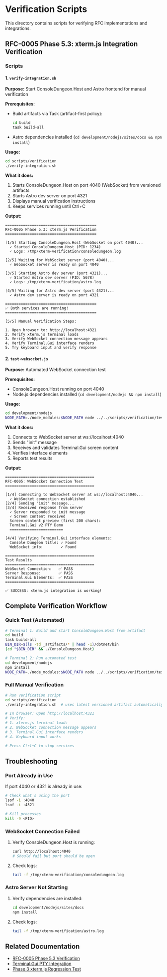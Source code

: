 # Verification Scripts

This directory contains scripts for verifying RFC implementations and integrations.

## RFC-0005 Phase 5.3: xterm.js Integration Verification

### Scripts

#### 1. `verify-integration.sh`

**Purpose:** Start ConsoleDungeon.Host and Astro frontend for manual verification

**Prerequisites:**
- Build artifacts via Task (artifact-first policy):
  ```bash
  cd build
  task build-all
  ```
- Astro dependencies installed (`cd development/nodejs/sites/docs && npm install`)

**Usage:**
```bash
cd scripts/verification
./verify-integration.sh
```

**What it does:**
1. Starts ConsoleDungeon.Host on port 4040 (WebSocket) from versioned artifacts
2. Starts Astro dev server on port 4321
3. Displays manual verification instructions
4. Keeps services running until Ctrl+C

**Output:**
```
=========================================
RFC-0005 Phase 5.3: xterm.js Verification
=========================================

[1/5] Starting ConsoleDungeon.Host (WebSocket on port 4040)...
  ✓ Started ConsoleDungeon.Host (PID: 1234)
  ✓ Logs: /tmp/xterm-verification/consoledungeon.log

[2/5] Waiting for WebSocket server (port 4040)...
  ✓ WebSocket server is ready on port 4040

[3/5] Starting Astro dev server (port 4321)...
  ✓ Started Astro dev server (PID: 5678)
  ✓ Logs: /tmp/xterm-verification/astro.log

[4/5] Waiting for Astro dev server (port 4321)...
  ✓ Astro dev server is ready on port 4321

=========================================
✅ Both services are running!
=========================================

[5/5] Manual Verification Steps:

1. Open browser to: http://localhost:4321
2. Verify xterm.js terminal loads
3. Verify WebSocket connection message appears
4. Verify Terminal.Gui interface renders
5. Try keyboard input and verify response
```

#### 2. `test-websocket.js`

**Purpose:** Automated WebSocket connection test

**Prerequisites:**
- ConsoleDungeon.Host running on port 4040
- Node.js dependencies installed (`cd development/nodejs && npm install`)

**Usage:**
```bash
cd development/nodejs
NODE_PATH=./node_modules:$NODE_PATH node ../../scripts/verification/test-websocket.js
```

**What it does:**
1. Connects to WebSocket server at ws://localhost:4040
2. Sends "init" message
3. Receives and validates Terminal.Gui screen content
4. Verifies interface elements
5. Reports test results

**Output:**
```
========================================
RFC-0005: WebSocket Connection Test
========================================

[1/4] Connecting to WebSocket server at ws://localhost:4040...
  ✓ WebSocket connection established
[2/4] Sending "init" message...
[3/4] Received response from server
  ✓ Server responded to init message
  ✓ Screen content received
  Screen content preview (first 200 chars):
  Terminal.Gui v2 PTY Demo
  ========================

[4/4] Verifying Terminal.Gui interface elements:
  Console Dungeon title: ✓ Found
  WebSocket info:        ✓ Found

========================================
Test Results
========================================
WebSocket Connection:   ✅ PASS
Server Response:        ✅ PASS
Terminal.Gui Elements:  ✅ PASS
========================================

✅ SUCCESS: xterm.js integration is working!
```

## Complete Verification Workflow

### Quick Test (Automated)

```bash
# Terminal 1: Build and start ConsoleDungeon.Host from artifact
cd build
task build-all
BIN_DIR=$(ls -td _artifacts/* | head -1)/dotnet/bin
(cd "$BIN_DIR" && ./ConsoleDungeon.Host)

# Terminal 2: Run automated test
cd development/nodejs
npm install
NODE_PATH=./node_modules:$NODE_PATH node ../../scripts/verification/test-websocket.js
```

### Full Manual Verification

```bash
# Run verification script
cd scripts/verification
./verify-integration.sh  # uses latest versioned artifact automatically

# In browser: Open http://localhost:4321
# Verify:
# 1. xterm.js terminal loads
# 2. WebSocket connection message appears
# 3. Terminal.Gui interface renders
# 4. Keyboard input works

# Press Ctrl+C to stop services
```

## Troubleshooting

### Port Already in Use

If port 4040 or 4321 is already in use:

```bash
# Check what's using the port
lsof -i :4040
lsof -i :4321

# Kill processes
kill -9 <PID>
```

### WebSocket Connection Failed

1. Verify ConsoleDungeon.Host is running:
   ```bash
   curl http://localhost:4040
   # Should fail but port should be open
   ```

2. Check logs:
   ```bash
   tail -f /tmp/xterm-verification/consoledungeon.log
   ```

### Astro Server Not Starting

1. Verify dependencies are installed:
   ```bash
   cd development/nodejs/sites/docs
   npm install
   ```

2. Check logs:
   ```bash
   tail -f /tmp/xterm-verification/astro.log
   ```

## Related Documentation

- [RFC-0005 Phase 5.3 Verification](../../docs/verification/RFC-0005-Phase5-Wave5.3-xterm-integration-verification.md)
- [Terminal.Gui PTY Integration](../../docs/handover/TERMINAL_GUI_PTY_INTEGRATION.md)
- [Phase 3 xterm.js Regression Test](../../development/nodejs/tests/integration/phase3-xterm-regression.test.js)
